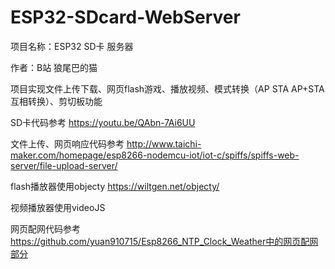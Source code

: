 # ESP32-SDcard-WebServer
项目名称：ESP32 SD卡 服务器

作者：B站 狼尾巴的猫

项目实现文件上传下载、网页flash游戏、播放视频、模式转换（AP STA AP+STA互相转换）、剪切板功能

SD卡代码参考 https://youtu.be/QAbn-7Ai6UU

文件上传、网页响应代码参考 http://www.taichi-maker.com/homepage/esp8266-nodemcu-iot/iot-c/spiffs/spiffs-web-server/file-upload-server/

flash播放器使用objecty https://wiltgen.net/objecty/

视频播放器使用videoJS

网页配网代码参考 https://github.com/yuan910715/Esp8266_NTP_Clock_Weather中的网页配网部分
